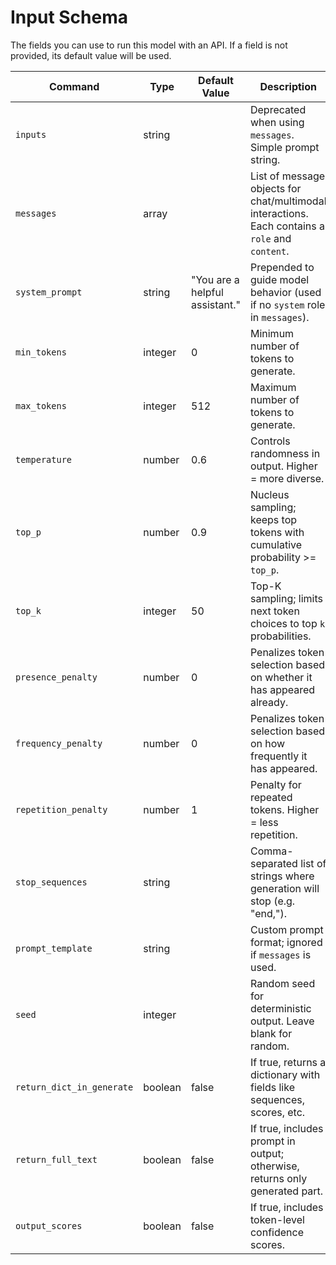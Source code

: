 # Input Schema

The fields you can use to run this model with an API. If a field is not provided, its default value will be used.

| Command                   | Type     | Default Value                  | Description |
|---------------------------|----------|--------------------------------|-------------|
| `inputs`                  | string   |                                | Deprecated when using `messages`. Simple prompt string. |
| `messages`                | array    |                                | List of message objects for chat/multimodal interactions. Each contains a `role` and `content`. |
| `system_prompt`           | string   | "You are a helpful assistant." | Prepended to guide model behavior (used if no `system` role in `messages`). |
| `min_tokens`              | integer  | 0                              | Minimum number of tokens to generate. |
| `max_tokens`              | integer  | 512                            | Maximum number of tokens to generate. |
| `temperature`             | number   | 0.6                            | Controls randomness in output. Higher = more diverse. |
| `top_p`                   | number   | 0.9                            | Nucleus sampling; keeps top tokens with cumulative probability >= `top_p`. |
| `top_k`                   | integer  | 50                             | Top-K sampling; limits next token choices to top `k` probabilities. |
| `presence_penalty`        | number   | 0                              | Penalizes token selection based on whether it has appeared already. |
| `frequency_penalty`       | number   | 0                              | Penalizes token selection based on how frequently it has appeared. |
| `repetition_penalty`      | number   | 1                              | Penalty for repeated tokens. Higher = less repetition. |
| `stop_sequences`          | string   |                                | Comma-separated list of strings where generation will stop (e.g. "end,<stop>"). |
| `prompt_template`         | string   |                                | Custom prompt format; ignored if `messages` is used. |
| `seed`                    | integer  |                                | Random seed for deterministic output. Leave blank for random. |
| `return_dict_in_generate` | boolean  | false                          | If true, returns a dictionary with fields like sequences, scores, etc. |
| `return_full_text`        | boolean  | false                          | If true, includes prompt in output; otherwise, returns only generated part. |
| `output_scores`           | boolean  | false                          | If true, includes token-level confidence scores. |
